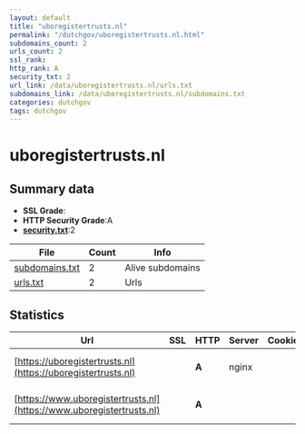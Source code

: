 ```yaml
---
layout: default
title: "uboregistertrusts.nl"
permalink: "/dutchgov/uboregistertrusts.nl.html"
subdomains_count: 2
urls_count: 2
ssl_rank: 
http_rank: A
security_txt: 2
url_link: /data/uboregistertrusts.nl/urls.txt
subdomains_link: /data/uboregistertrusts.nl/subdomains.txt
categories: dutchgov
tags: dutchgov
---
```



# uboregistertrusts.nl
## Summary data


 - **SSL Grade**:
 - **HTTP Security Grade**:A
 - **[security.txt](https://www.digitaleoverheid.nl/nieuws/standaard-security-txt-nu-verplicht-voor-overheid/)**:2


| File       | Count | Info |
|------------|-------|------|
|[subdomains.txt](/DutchGovScope/data/uboregistertrusts.nl/subdomains.txt)|2|Alive subdomains|
|[urls.txt](/DutchGovScope/data/uboregistertrusts.nl/urls.txt)|2|Urls|


## Statistics


| Url | SSL | HTTP | Server | Cookie | HSTS | CORS | CTO | CSP | XFO | XXP | RP |FP| Tech |Title |
|--------|-------|-------|------|------|------|------|------|------|------|------|------|------|------|------|
|[https://uboregistertrusts.nl](https://uboregistertrusts.nl)| | **A**|nginx| |:white_check_mark: | | |:warning: | :white_check_mark: | | :white_check_mark: | |HSTS Nginx|301 Moved Perman...|
|[https://www.uboregistertrusts.nl](https://www.uboregistertrusts.nl)| | **A**|| |:white_check_mark: | | |:warning: | :white_check_mark: | | :white_check_mark: | |Bloomreach HSTS HTTP/3|Home | UBO-regis...|



